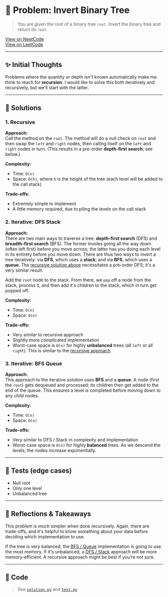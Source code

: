 # 🧠 Problem: Invert Binary Tree

> You are given the root of a binary tree `root`. Invert the binary tree and
> return its `root`.

[View on NeetCode](https://neetcode.io/problems/invert-a-binary-tree/)  
[View on LeetCode](https://leetcode.com/problems/invert-binary-tree/)

---

## ✨ Initial Thoughts

Problems where the quantity or depth isn't known automatically make me think to
reach for **recursion**. I would like to solve this both iteratively and
recursively, but we'll start with the latter.

---

## 🚀 Solutions

### 1. Recursive

**Approach:**  
Call the method on the `root`. The method will do a null check on `root` and
then swap the `left` and `right` nodes, then calling itself on the `left` and
`right` nodes in turn. (This results in a pre-order **depth-first search**; see
below.)

**Complexity:**  
- Time: `O(n)`
- Space: `O(h)`, where `h` is the height of the tree (each level will be added
  to the call stack)

**Trade-offs:**  
- Extremely simple to implement
- A little memory required, due to piling the levels on the call stack

### 2. Iterative: DFS Stack

**Approach:**  
There are two main ways to traverse a tree: **depth-first search** (DFS) and
**breadth-first search** (BFS). The former involes going all the way down (often
 left first) before you move across; the latter has you doing each level in its
entirety before you move down. There are thus two ways to invert a tree
iteratively: via **DFS**, which uses a **stack**; and via **BFS**, which uses a
**queue**. The [recursive solution above](#1-recursive) necessitates a pre-order
DFS; it's a very similar result. 

Add the `root` node to the stack. From there, we `pop` off a node from the
stack, process it, and then add it's children to the stack, which in turn get
popped off.

**Complexity:**  
- Time: `O(n)`
- Space: `O(n)`

**Trade-offs:**  
- Very similar to recursive approach
- Slightly more complicated implementation
- Worst-case space is `O(n)` for highly **unbalanced** trees (all `left` or all
  `right`). This is similar to the [recursive approach](#1-recursive).

### 3. Iterative: BFS Queue

**Approach:**  
This approach to the iterative solution uses **BFS** and a **queue**. A node
(first the `root`) gets dequeued and processed; its children then get added to
the end of the queue. This ensures a level is completed before moving down to
any child nodes.

**Complexity:**  
- Time: `O(n)`
- Space: `O(n)`

**Trade-offs:**  
- Very similar to DFS / Stack in complexity and implementation
- Worst-case space is `O(n)` for highly **balanced** trees. As we descend the
  levels, the nodes increase exponentially.

---

## 🧪 Tests (edge cases)

- Null root
- Only one level
- Unbalanced tree

---

## 📌 Reflections & Takeaways

This problem is much simpler when done recursively. Again, there are trade-offs,
and it's helpful to know something about your data before deciding which
implementation to use.

If the tree is very balanced, the [BFS / Queue](#3-iterative-bfs-queue)
implementation is going to use the most memory. If it's unbalanced, a [DFS /
Stack](#2-iterative-dfs-stack) approach will be more memory-efficient. A
recursive approach might be best if you're not sure.

---

## 🧮 Code

> See [`solution.py`](./solution.py) and [`test.py`](./test.py)
